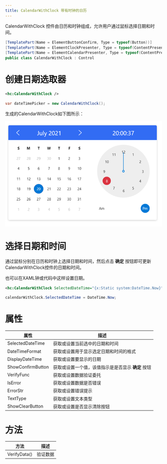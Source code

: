 ```yaml
---
title: CalendarWithClock 带有时钟的日历
---
```



CalendarWithClock 控件由日历和时钟组成，允许用户通过鼠标选择日期和时间。

``` CS
[TemplatePart(Name = ElementButtonConfirm, Type = typeof(Button))]
[TemplatePart(Name = ElementClockPresenter, Type = typeof(ContentPresenter))]
[TemplatePart(Name = ElementCalendarPresenter, Type = typeof(ContentPresenter))]
public class CalendarWithClock : Control
```

# 创建日期选取器

``` XML
<hc:CalendarWithClock />
```

``` CS
var dateTimePicker = new CalendarWithClock();
```

生成的CalendarWithClock如下图所示：

![DateTimePicker](https://raw.githubusercontent.com/HandyOrg/HandyOrgResource/master/HandyControl/Doc/extend_controls/CalendarWithClock_1.png)



# 选择日期和时间

通过鼠标分别在日历和时钟上选择日期和时间，然后点击 **确定** 按钮即可更新CalendarWithClock控件的日期和时间。


也可以在XAML钟或代码中这样设置日期。

``` XML
<hc:CalendarWithClock SelectedDateTime="{x:Static system:DateTime.Now}"/>
```

``` CS
calendarWithClock.SelectedDateTime = DateTime.Now;
```



# 属性

| 属性             |  描述              |
| ---------------- | ------------------ |
| SelectedDateTime      | 获取或设置当前选中的日期和时间 |
| DateTimeFormat      | 获取或设置用于显示选定日期和时间的格式 |
| DisplayDateTime      | 获取或设置要显示的日期 |
| ShowConfirmButton      |  	获取或设置一个值，该值指示是是否显示 **确定** 按钮 |
| VerifyFunc        | 获取或设置数据验证委托           |
| IsError           | 获取或设置数据是否错误           |
| ErrorStr    | 获取或设置错误提示           |
| TextType | 获取或设置文本类型       |
| ShowClearButton | 获取或设置是否显示清除按钮       |

# 方法

| 方法             |  描述              |
| ---------------- | ------------------ |
| VerifyData()      | 验证数据 |